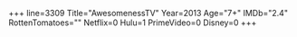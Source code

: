 +++
line=3309
Title="AwesomenessTV"
Year=2013
Age="7+"
IMDb="2.4"
RottenTomatoes=""
Netflix=0
Hulu=1
PrimeVideo=0
Disney=0
+++

